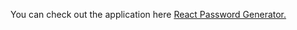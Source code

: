 You can check out the application here [React Password Generator.](https://fervent-volhard-f2991a.netlify.app/)
